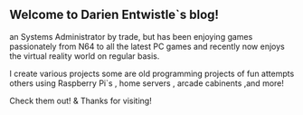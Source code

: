 ## Welcome to Darien Entwistle`s blog!



an Systems Administrator by trade, but has been enjoying games passionately from N64 to all the latest PC games and recently now enjoys the virtual reality world on regular basis.


I create various projects some are old programming projects of fun attempts others using Raspberry Pi`s , home servers , arcade cabinents ,and more!

Check them out! & Thanks for visiting!
